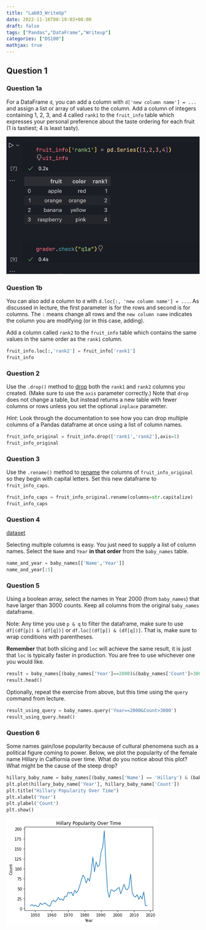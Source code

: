 ```yaml
---
title: "Lab03_WriteUp"
date: 2022-11-16T00:19:03+08:00
draft: false
tags: ["Pandas","DataFrame","Writeup"]
categories: ["DS100"]
mathjax: true
---
```


## Question 1


### Question 1a

For a DataFrame `d`, you can add a column with `d['new column name'] = ...` and assign a list or array of values to the column. Add a column of integers containing 1, 2, 3, and 4 called `rank1` to the `fruit_info` table which expresses your personal preference about the taste ordering for each fruit (1 is tastiest; 4 is least tasty).

![question1a](/lab03_q1a.jpg)


### Question 1b

You can also add a column to `d` with `d.loc[:, 'new column name'] = ...`. As discussed in lecture, the first parameter is for the rows and second is for columns. The `:` means change all rows and the `new column name` indicates the column you are modifying (or in this case, adding).

Add a column called `rank2` to the `fruit_info` table which contains the same values in the same order as the `rank1` column.

```python
fruit_info.loc[:,'rank2'] = fruit_info['rank1']
fruit_info
```

### Question 2

Use the `.drop()` method to [drop](https://pandas.pydata.org/pandas-docs/stable/generated/pandas.DataFrame.drop.html) both the `rank1` and `rank2` columns you created. (Make sure to use the `axis` parameter correctly.) Note that `drop` does not change a table, but instead returns a new table with fewer columns or rows unless you set the optional `inplace` parameter.

*Hint*: Look through the documentation to see how you can drop multiple columns of a Pandas dataframe at once using a list of column names.

```python
fruit_info_original = fruit_info.drop(['rank1','rank2'],axis=1)
fruit_info_original
```

### Question 3

Use the `.rename()` method to [rename](https://pandas.pydata.org/pandas-docs/stable/generated/pandas.DataFrame.rename.html) the columns of `fruit_info_original` so they begin with capital letters. Set this new dataframe to `fruit_info_caps`.

```python
fruit_info_caps = fruit_info_original.rename(columns=str.capitalize)
fruit_info_caps
```

### Question 4

[dataset](https://www.ssa.gov/oact/babynames/state/namesbystate.zip)

Selecting multiple columns is easy.  You just need to supply a list of column names.  Select the `Name` and `Year` **in that order** from the `baby_names` table.

```python
name_and_year = baby_names[['Name','Year']]
name_and_year[:5]
```

### Question 5
Using a boolean array, select the names in Year 2000 (from `baby_names`) that have larger than 3000 counts. Keep all columns from the original `baby_names` dataframe.

Note: Any time you use `p & q` to filter the dataframe, make sure to use `df[(df[p]) & (df[q])]` or `df.loc[(df[p]) & (df[q])]`. That is, make sure to wrap conditions with parentheses.

**Remember** that both slicing and `loc` will achieve the same result, it is just that `loc` is typically faster in production. You are free to use whichever one you would like.

```python
result = baby_names[(baby_names['Year']==2000)&(baby_names['Count']>3000)]
result.head()
```

Optionally, repeat the exercise from above, but this time using the `query` command from lecture.

```python
result_using_query = baby_names.query('Year==2000&Count>3000')
result_using_query.head()
```

### Question 6

Some names gain/lose popularity because of cultural phenomena such as a political figure coming to power. Below, we plot the popularity of the female name Hillary in Calfiornia over time. What do you notice about this plot? What might be the cause of the steep drop?

```python
hillary_baby_name = baby_names[(baby_names['Name'] == 'Hillary') & (baby_names['State'] == 'CA') & (baby_names['Sex'] == 'F')]
plt.plot(hillary_baby_name['Year'], hillary_baby_name['Count'])
plt.title("Hillary Popularity Over Time")
plt.xlabel('Year')
plt.ylabel('Count')
plt.show()
```
![lab03_q6](/lab03_q6.png)